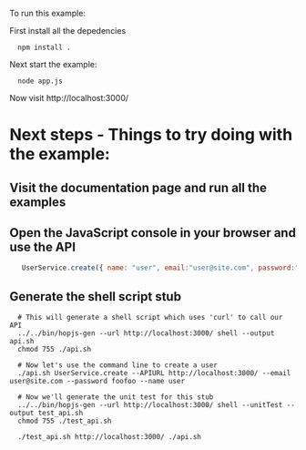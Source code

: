 To run this example:

First install all the depedencies
```shell
  npm install .
```
Next start the example:

```shell
  node app.js
```

Now visit http://localhost:3000/ 

# Next steps - Things to try doing with the example:

## Visit the documentation page and run all the examples

## Open the JavaScript console in your browser and use the API 
 
```javascript
   UserService.create({ name: "user", email:"user@site.com", password:"foofoo"},function(err,result){ console.log(err,result}; });
```

## Generate the shell script stub

```shell
  # This will generate a shell script which uses 'curl' to call our API
  ../../bin/hopjs-gen --url http://localhost:3000/ shell --output api.sh
  chmod 755 ./api.sh

  # Now let's use the command line to create a user
  ./api.sh UserService.create --APIURL http://localhost:3000/ --email user@site.com --password foofoo --name user
  
  # Now we'll generate the unit test for this stub
  ../../bin/hopjs-gen --url http://localhost:3000/ shell --unitTest --output test_api.sh 
  chmod 755 ./test_api.sh

  ./test_api.sh http://localhost:3000/ ./api.sh

```

